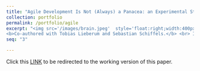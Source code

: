```yaml
---
title: "Agile Development Is Not (Always) a Panacea: an Experimental Study"
collection: portfolio
permalink: /portfolio/agile
excerpt: "<img src='/images/brain.jpeg'  style='float:right;width:400px;' >
<b>Co-authored with Tobias Lieberum and Sebastian Schiffels.</b> <br> In this paper we examine how agile development principles (iterative sprints, autonomy) affect innovation performance. We find that Agile mainly helps low performance by creating a sense of urgency; however for more complex task it can lead to short term thinking and harm performance." 
seq: "3"

---
```


Click this  <a href="/files/agile.pdf" target="_blank"><u>LINK</u></a>  to be redirected to the working version of this paper.  